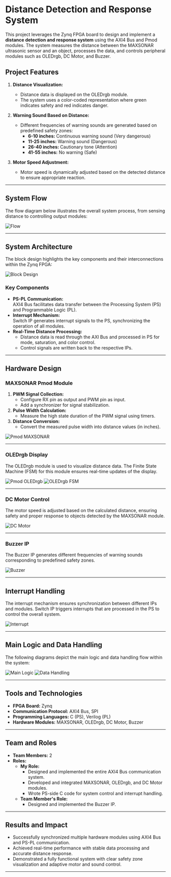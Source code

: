 

# Distance Detection and Response System

This project leverages the Zynq FPGA board to design and implement a **distance detection and response system** using the AXI4 Bus and Pmod modules. The system measures the distance between the MAXSONAR ultrasonic sensor and an object, processes the data, and controls peripheral modules such as OLEDrgb, DC Motor, and Buzzer.

## Project Features

1. **Distance Visualization:**
   - Distance data is displayed on the OLEDrgb module.
   - The system uses a color-coded representation where green indicates safety and red indicates danger.

2. **Warning Sound Based on Distance:**
   - Different frequencies of warning sounds are generated based on predefined safety zones:
     - **6-10 inches:** Continuous warning sound (Very dangerous)
     - **11-25 inches:** Warning sound (Dangerous)
     - **26-40 inches:** Cautionary tone (Attention)
     - **41-55 inches:** No warning (Safe)

3. **Motor Speed Adjustment:**
   - Motor speed is dynamically adjusted based on the detected distance to ensure appropriate reaction.

---

## System Flow

The flow diagram below illustrates the overall system process, from sensing distance to controlling output modules:

![Flow](https://velog.velcdn.com/images/foodinsect/post/edeee7ed-31dc-4369-b45a-af34b39ed887/image.png)

---

## System Architecture

The block design highlights the key components and their interconnections within the Zynq FPGA:

![Block Design](https://velog.velcdn.com/images/foodinsect/post/4a726505-831a-4957-a4cb-d39a519e3672/image.jpg)

### Key Components
- **PS-PL Communication:**  
  AXI4 Bus facilitates data transfer between the Processing System (PS) and Programmable Logic (PL).
- **Interrupt Mechanism:**  
  Switch IP generates interrupt signals to the PS, synchronizing the operation of all modules.
- **Real-Time Distance Processing:**
  - Distance data is read through the AXI Bus and processed in PS for mode, saturation, and color control.
  - Control signals are written back to the respective IPs.

---

## Hardware Design

### MAXSONAR Pmod Module
1. **PWM Signal Collection:**
   - Configure RX pin as output and PWM pin as input.
   - Add a synchronizer for signal stabilization.
2. **Pulse Width Calculation:**
   - Measure the high state duration of the PWM signal using timers.
3. **Distance Conversion:**
   - Convert the measured pulse width into distance values (in inches).

![Pmod MAXSONAR](https://velog.velcdn.com/images/foodinsect/post/8ba85c47-a155-460d-937a-2c61e40b8b5d/image.jpg)

---

### OLEDrgb Display
The OLEDrgb module is used to visualize distance data. The Finite State Machine (FSM) for this module ensures real-time updates of the display.

![Pmod OLEDrgb](https://velog.velcdn.com/images/foodinsect/post/85e499d3-53b9-4f46-9ded-811f05b5a3a3/image.jpg)
![OLEDrgb FSM](https://velog.velcdn.com/images/foodinsect/post/0b56f9c6-85cb-4946-bfe5-fc10939953c9/image.png)

---

### DC Motor Control
The motor speed is adjusted based on the calculated distance, ensuring safety and proper response to objects detected by the MAXSONAR module.

![DC Motor](https://velog.velcdn.com/images/foodinsect/post/b2108888-c45d-4085-942f-5ac3c31a49d9/image.jpg)

---

### Buzzer IP
The Buzzer IP generates different frequencies of warning sounds corresponding to predefined safety zones.

![Buzzer](https://velog.velcdn.com/images/foodinsect/post/296c9edd-3e4a-4326-977d-53e87eea2956/image.jpg)

---

## Interrupt Handling

The interrupt mechanism ensures synchronization between different IPs and modules. Switch IP triggers interrupts that are processed in the PS to control the overall system.

![Interrupt](https://velog.velcdn.com/images/foodinsect/post/1147cbec-85a0-4ae5-8e99-9377ff39bbd5/image.jpg)

---

## Main Logic and Data Handling

The following diagrams depict the main logic and data handling flow within the system:

![Main Logic](https://velog.velcdn.com/images/foodinsect/post/adcd7b5f-5767-4086-81b2-de2a6683d68f/image.jpg)
![Data Handling](https://velog.velcdn.com/images/foodinsect/post/93807caf-6da8-4d8e-b139-d1980a5f8f81/image.jpg)

---

## Tools and Technologies

- **FPGA Board:** Zynq
- **Communication Protocol:** AXI4 Bus, SPI
- **Programming Languages:** C (PS), Verilog (PL)
- **Hardware Modules:** MAXSONAR, OLEDrgb, DC Motor, Buzzer

---

## Team and Roles

- **Team Members:** 2
- **Roles:**
  - **My Role:**  
    - Designed and implemented the entire AXI4 Bus communication system.
    - Developed and integrated MAXSONAR, OLEDrgb, and DC Motor modules.
    - Wrote PS-side C code for system control and interrupt handling.
  - **Team Member's Role:**  
    - Designed and implemented the Buzzer IP.

---

## Results and Impact

- Successfully synchronized multiple hardware modules using AXI4 Bus and PS-PL communication.
- Achieved real-time performance with stable data processing and accurate distance response.
- Demonstrated a fully functional system with clear safety zone visualization and adaptive motor and sound control.

---
